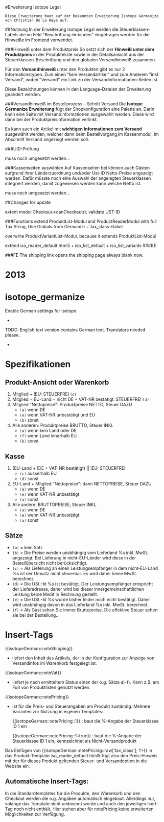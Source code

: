 #Erweiterung Isotope Legal

	Diese Erweiterung baut auf der bekannten Erweiterung Isotope Germanize von Christian De La Haye auf.
##Nutzung
In der Erweiterung Isotope Legal werden die Steuerklassen-Labels die im Feld "Beschriftung einbinden" eingetragen werden für die Hinweiße im Frontend verwendet.

###Hinweiß unter dem Produktpreis
So setzt sich der **Hinweiß unter dem Produktpreis** in der Produkteliste sowie in der Detailsansicht aus der Steuerklassen-Beschriftung und den globalen Versandhinweiß zusammen.


Für den **Versandhinweiß** unter den Produkten gibt es nur 2 Informationstypen. Zum einen "kein Versandartikel" und zum Anderem "inkl. Versand", wobei "Versand" ein Link zu der Versandinformationen-Seiten ist.

Diese Bezeichnungen können in den Language-Dateien der Erweiterung geändert werden.

###Versandhinweiß im Bestellprozess – Schritt Versand
Die **Isotope Germanize Erweiterung** fügt der Shopkonfiguration eine Palette an.
Darin kann eine Seite mit Versandinformationen ausgewählt werden. Diese wird dann bei der Produktpreisinformation verlinkt.

Es kann auch ein Artikel mit **wichtigen Informationen zum Versand** ausgewählt werden, welcher dann beim Bestellvorgang,im Kassenmodul, im Abschnitt Versand angezeigt werden soll.

###UID-Prüfung 

muss noch umgesetzt werden...

###Kassenseiten auswählen
Auf Kassenseiten bei können auch Gästen aufgrund ihrer Länderzuordnung und/oder Ust-ID Netto-Preise angezeigt werden.
Dafür müsste noch eine Auswahl der angelegten Steuerklassen integriert werden, damit zugewiesen werden kann welche Netto ist.

muss noch umgesetzt werden...

##Changes for update

extent modul Checkout->canCheckout();
validate UST-ID

###Functions
extend ProduktList-Modul and ProductReaderModul with full Tax String,
Use Globals from Germanizr + tax_class->label

overwrite ProduktVariantList-Modul, because it extends ProduktList-Modul

extend iso_reader_default.html5 + iso_list_default + iso_list_variants
###BE


###FE
The shipping link opens the shipping page always blank now.


2013
=================
isotope_germanize
=================

Enable German settings for Isotope

-

TODO: English text version contains German text. Translators needed please.

-


Spezifikationen
===============

Produkt-Ansicht oder Warenkorb
------------------------------

1. Mitglied + !EU: STEUERFREI `(c)`
2. Mitglied + EU-Land + nicht DE + VAT-NR bestätigt: STEUERFREI `(d)`
3. Mitglied "Nettopreise": Produktpreise NETTO, Steuer DAZU
	- `(a)` wenn DE
    - `(e)` wenn VAT-NR unbestätigt und EU
	- `(b)` sonst
4. Alle anderen: Produktpreise BRUTTO, Steuer INKL
	- `(a)` wenn kein Land oder DE
	- `(f)` wenn Land innerhalb EU
	- `(b)` sonst



Kasse
-----

1. (EU-Land + !DE + VAT-NR bestätigt) || !EU: STEUERFREI
	- `(c)` ausserhalb EU
	- `(d)` sonst
2. EU-Land + Mitglied "Nettopreise": dann NETTOPREISE, Steuer DAZU
	- `(a)` wenn DE
	- `(e)` wenn VAT-NR unbestätigt
	- `(a)` sonst
3. Alle andere: BRUTTOPREISE, Steuer INKL
	- `(a)` wenn DE
	- `(e)` wenn VAT-NR unbestätigt
	- `(a)` sonst



Sätze
-----

- `(a)` = kein Satz
- `(b)` = Die Preise werden unabhängig vom Lieferland %s inkl. MwSt. angezeigt. Bei Lieferung in nicht-EU-Länder wird diese in der Bestellübersicht nicht berücksichtigt.
- `(c)` = Als Lieferung an einen Leistungsempfänger in dem nicht-EU-Land %s ist der Umsatz nicht steuerbar. Es wird daher keine MwSt. berechnet.
- `(d)` = Die USt.-Id %s ist bestätigt. Der Leistungsempfänger entspricht der Lieferadresse, daher wird bei dieser innergemeinschaftlichen Leistung keine MwSt in Rechnung gestellt.
- `(e)` = Die USt.-Id %s wurde bisher leider noch nicht bestätigt. Daher wird unabhängig davon in das Lieferland %s inkl. MwSt. berechnet.
- `(f)` = Als Gast sehen Sie immer Bruttopreise. Die effektive Steuer sehen sie bei der Bestellung...




Insert-Tags
===============

{{isotopeGerman::noteShipping}}
- liefert den Inhalt des Artikels, der in der Konfiguration zur Anzeige von Versandinfos im Warenkorb festgelegt ist.


{{isotopeGerman::noteVat}}
- liefert je nach ermitteltem Status einen der o.g. Sätze a)-f). Kann z.B. am Fuß von Produktlisten genutzt werden.


{{isotopeGerman::notePricing}}
- ist für die Preis- und Steuerangaben am Produkt zuständig. Mehrere Varianten zur Nutzung in eigenen Templates:

  {{isotopeGerman::notePricing::1}} : baut die %-Angabe der Steuerklasse ID 1 ein

  {{isotopeGerman::notePricing::1::true}} : baut die %-Angabe der Steuerklasse ID 1 ein, kennzeichnet als Nicht-Versandprodukt
  
Das Einfügen von {{isotopeGerman::notePricing::<?php echo $this->raw['tax_class']; ?>}} in das Produkt-Template iso_reader_default.html5
fügt also den Preis-Hinweis mit der für dieses Produkt geltenden Steuer- und Versandoption in die Website ein.


Automatische Insert-Tags: 
---------
In die Standardtemplates für die Produkte, den Warenkorb und den Checkout werden die o.g. Angaben automatisch eingebaut. 
Allerdings nur, solange das Template nicht umbeannt wurde und auch den jeweiligen Isert-Tag noch nicht enthält.
Hier stehen aber für notePricing keine erweiterten Möglichkeiten zur Verfügung. 

